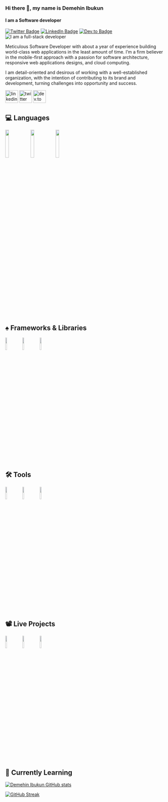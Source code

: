 ### Hi there 👋, my name is Demehin Ibukun
#### I am a Software developer
[![Twitter Badge](https://img.shields.io/badge/Twitter-Profile-informational?style=flat&logo=twitter&logoColor=white&color=1CA2F1)](https://twitter.com/hokage_demehin)
[![LinkedIn Badge](https://img.shields.io/badge/LinkedIn-Profile-informational?style=flat&logo=linkedin&logoColor=white&color=0D76A8)](https://www.linkedin.com/in/demehin-ibukun/)
[![Dev.to Badge](https://img.shields.io/badge/Dev-Profile-information?style=flat&logo=devdotto&logoColor=white&color=black)](https://dev.to/hokagedemehin)
![I am a full-stack developer](https://pbs.twimg.com/profile_banners/76529602/1599815659/1080x360)

Meticulous Software Developer with about a year of experience building world-class web applications in the least amount of time. I’m a firm believer in the mobile-first approach with a passion for software architecture, responsive web applications designs, and cloud computing. 

I am detail-oriented and desirous of working with a well-established organization, with the intention of contributing to its brand and development, turning challenges into opportunity and success.

[<img src='https://image.similarpng.com/very-thumbnail/2021/01/Illustration-of-Linkedin-icon-on-transparent-background-PNG.png' alt='linkedin' height='40'>](https://www.linkedin.com/in/demehin-ibukun/)  [<img src='https://assets.stickpng.com/images/580b57fcd9996e24bc43c53e.png' alt='twitter' height='40'>](https://twitter.com/hokage_demehin)   [<img src='https://cdn.icon-icons.com/icons2/2248/PNG/512/dev_to_icon_136699.png' alt='dev.to' height='40'>](https://dev.to/hokagedemehin)  

## 💻 Languages
<code><img width="15%" src="https://www.vectorlogo.zone/logos/python/python-ar21.svg"></code>
<code><img width="15%" src="https://www.vectorlogo.zone/logos/sqlite/sqlite-ar21.svg"></code>
<code><img width="15%" src="https://cdn.freebiesupply.com/logos/large/2x/logo-javascript-logo-png-transparent.png"></code>
## ♠ Frameworks & Libraries
<code><img width="10%" src="https://www.vectorlogo.zone/logos/tensorflow/tensorflow-ar21.svg"></code>
<code><img width="10%" src="https://www.vectorlogo.zone/logos/jupyter/jupyter-ar21.svg"></code>
<code><img width="10%" src="https://www.vectorlogo.zone/logos/json/json-ar21.svg"></code>
## 🛠 Tools
<code><img width="10%" src="https://www.vectorlogo.zone/logos/mysql/mysql-ar21.svg"></code>
<code><img width="10%" src="https://www.vectorlogo.zone/logos/google_cloud/google_cloud-ar21.svg"></code>
<code><img width="10%" src="https://www.vectorlogo.zone/logos/docker/docker-ar21.svg"></code>
## 📽 Live Projects
<code><img width="10%" src="https://www.vectorlogo.zone/logos/git-scm/git-scm-ar21.svg"></code>
<code><img width="10%" src="https://www.vectorlogo.zone/logos/github/github-ar21.svg"></code>
<code><img width="10%" src="https://www.vectorlogo.zone/logos/visualstudio_code/visualstudio_code-ar21.svg"></code>
## 🚧 Currently Learning

 
[![Demehin Ibukun GitHub stats](https://github-readme-stats.vercel.app/api?username=hokagedemehin&show_icons=true&theme=radical)](https://github.com/anuraghazra/github-readme-stats)
 
[![GitHub Streak](https://github-readme-streak-stats.herokuapp.com?user=hokagedemehin&theme=dark&date_format=M%20j%5B%2C%20Y%5D)](https://git.io/streak-stats)
 



<!--
**hokagedemehin/hokagedemehin** is a ✨ _special_ ✨ repository because its `README.md` (this file) appears on your GitHub profile.
 [<img src='https://cdn.jsdelivr.net/npm/simple-icons@3.0.1/icons/devdotto.svg' alt='dev.to' height='30'>](https://dev.to/hokagedemehin)  
<img width="50%" align="right" alt="Demehin's github stats" src="https://github-readme-stats.vercel.app/api?username=hokagedemehin&show_icons=true&theme=radical" />
[![Demehin Ibukun GitHub stats](https://github-readme-stats.vercel.app/api?username=hokagedemehin&show_icons=true&theme=radical)](https://github.com/anuraghazra/github-readme-stats)
[![GitHub Streak](https://github-readme-streak-stats.herokuapp.com?user=hokagedemehin&theme=dark&date_format=M%20j%5B%2C%20Y%5D)](https://git.io/streak-stats)
[![Top Langs](https://github-readme-stats.vercel.app/api/top-langs/?username=hokagedemehin)](https://github.com/anuraghazra/github-readme-stats)
[![willianrod's wakatime stats](https://github-readme-stats.vercel.app/api/wakatime?username=hokagedemehin)](https://github.com/anuraghazra/github-readme-stats)

<img width="100%" alt="Demehin's github stats" src="https://github-readme-stats.vercel.app/api?username=hokagedemehin&show_icons=true&theme=radical" />

<img width="100%" alt="Demehin's github streak" src="https://github-readme-streak-stats.herokuapp.com?user=hokagedemehin&theme=dark&date_format=M%20j%5B%2C%20Y%5D)" />
Here are some ideas to get you started:
- 🔭 I’m currently working on a web application to store client's measurements for tailors
- 🌱 I’m currently learning Web3 and blockchain for web applications
- 👯 I’m looking to collaborate on Software Development projects 
- ⚡ Fun fact: i'm a huge Anime fan 


- 🔭 I’m currently working on ...
- 🌱 I’m currently learning ...
- 👯 I’m looking to collaborate on ...
- 🤔 I’m looking for help with ...
- 💬 Ask me about ...
- 📫 How to reach me: ...
- 😄 Pronouns: ...
- ⚡ Fun fact: ...
-->

